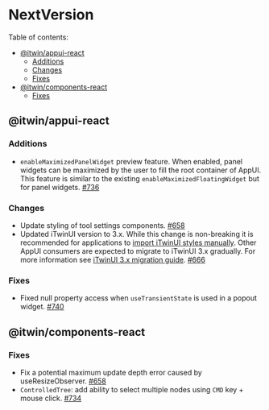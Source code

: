 # NextVersion <!-- omit from toc -->

Table of contents:

- [@itwin/appui-react](#itwinappui-react)
  - [Additions](#additions)
  - [Changes](#changes)
  - [Fixes](#fixes)
- [@itwin/components-react](#itwincomponents-react)
  - [Fixes](#fixes-1)

## @itwin/appui-react

### Additions

- `enableMaximizedPanelWidget` preview feature. When enabled, panel widgets can be maximized by the user to fill the root container of AppUI. This feature is similar to the existing `enableMaximizedFloatingWidget` but for panel widgets. [#736](https://github.com/iTwin/appui/pull/736)

### Changes

- Update styling of tool settings components. [#658](https://github.com/iTwin/appui/pull/658)
- Updated iTwinUI version to 3.x. While this change is non-breaking it is recommended for applications to [import iTwinUI styles manually](https://github.com/iTwin/iTwinUI/wiki/Styling#v3). Other AppUI consumers are expected to migrate to iTwinUI 3.x gradually. For more information see [iTwinUI 3.x migration guide](https://github.com/iTwin/iTwinUI/wiki/iTwinUI-react-v3-migration-guide). [#666](https://github.com/iTwin/appui/pull/666)

### Fixes

- Fixed null property access when `useTransientState` is used in a popout widget. [#740](https://github.com/iTwin/appui/pull/740)

## @itwin/components-react

### Fixes

- Fix a potential maximum update depth error caused by useResizeObserver. [#658](https://github.com/iTwin/appui/pull/658)
- `ControlledTree`: add ability to select multiple nodes using `CMD` key + mouse click. [#734](https://github.com/iTwin/appui/pull/734)
